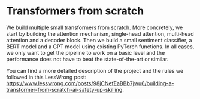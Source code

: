 # Transformers from scratch

We build multiple small transformers from scratch. 
More concretely, we start by building the attention mechanism, single-head attention, multi-head attention and a decoder block.
Then we build a small sentiment classifier, a BERT model and a GPT model using existing PyTorch functions.
In all cases, we only want to get the pipeline to work on a basic level and the performance does not have to beat the state-of-the-art or similar. 

You can find a more detailed description of the project and the rules we followed in this LessWrong post: https://www.lesswrong.com/posts/98jCNefEaBBb7jwu6/building-a-transformer-from-scratch-ai-safety-up-skilling. 
